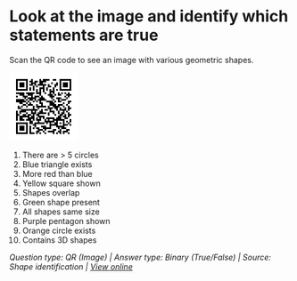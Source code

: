 # Look at the image and identify which statements are true

Scan the QR code to see an image with various geometric shapes.

![QR Code](qr.png)

1. There are > 5 circles
2. Blue triangle exists
3. More red than blue
4. Yellow square shown
5. Shapes overlap
6. Green shape present
7. All shapes same size
8. Purple pentagon shown
9. Orange circle exists
10. Contains 3D shapes

*Question type: QR (Image) | Answer type: Binary (True/False) | Source: Shape identification | [View online](https://blog.session.it/quiz/decks/fun-math/questions/004/question)*